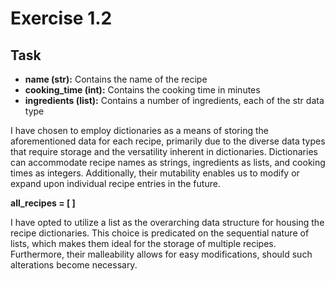 # Exercise 1.2
## Task
- **name (str):** Contains the name of the recipe
- **cooking_time (int):** Contains the cooking time in minutes
- **ingredients (list):** Contains a number of ingredients, each of the str data type

I have chosen to employ dictionaries as a means of storing the aforementioned data for each recipe, primarily due to the diverse data types that require storage and the versatility inherent in dictionaries. Dictionaries can accommodate recipe names as strings, ingredients as lists, and cooking times as integers. Additionally, their mutability enables us to modify or expand upon individual recipe entries in the future.

**all_recipes = [ ]**

I have opted to utilize a list as the overarching data structure for housing the recipe dictionaries. This choice is predicated on the sequential nature of lists, which makes them ideal for the storage of multiple recipes. Furthermore, their malleability allows for easy modifications, should such alterations become necessary.